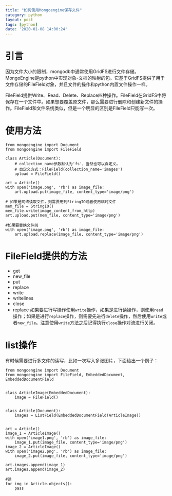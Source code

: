 ```yaml
---
title: "如何使用Mongoengine保存文件"
category: python
layout: post
tags: [python]
date: '2020-01-08 14:00:24'
---
```


# 引言
因为文件大小的限制，mongodb中通常使用GridFS进行文件存储。MongoEngine是python中实现对象-文档的映射的包。它基于GridFS提供了用于文件存储的FileField对象，并且文件的操作和python内置文件操作一样。

FileField提供Write、Read、Delete、Replace四种操作。FileField在GridFS中将保存在一个文件中。如果想要覆盖原文件，那么需要进行删除和创建新文件的操作。FileField和文件系统类似，但是一个明显的区别是FileField只能写一次。


# 使用方法


```
from mongoengine import Document
from mongoengine import FileField

class Article(Document):
    # collection_name参数默认为'fs'，当然也可以自定义。
    # 自定义方式：FileField(collection_name='images')
    upload = FileField()

art = Article()
with open('image.png', 'rb') as image_file:
    art.upload.put(image_file, content_type='image/png')

# 如果是网络读取文件，则需要用到StringIO或者使用临时文件
mem_file = StringIO()
mem_file.write(image_content_from_http)
art.upload.put(mem_file, content_type='image/png')

#如果要替换文件则
with open('image.png', 'rb') as image_file:
    art.upload.replace(image_file, content_type='image/png')
```
# FileField提供的方法

- get
- new_file
- put
- replace
- write
- writelines
- close
- replace
如果要进行写操作使用```write```操作，如果是进行读操作，则使用```read```操作；如果是进行```replace```操作，则需要先进行```delete```操作，然后使用```write```或者```new_file```。注意使用```write```方法之后记得执行```close```操作对流进行关闭。


# list操作

有时候需要进行多文件的读写，比如一次写入多张图片，下面给出一个例子：
```
from mongoengine import Document
from mongoengine import FileField, EmbeddedDocument, EmbeddedDocumentField


class ArticleImage(EmbeddedDocument):
    image = FileField()


class Article(Document):
    images = ListField(EmbeddedDocumentField(ArticleImage))


art = Article()
image_1 = ArticleImage()
with open('image1.png', 'rb') as image_file:
    image_1.put(image_file, content_type='image/png')
image_2 = ArticleImage()
with open('image2.png', 'rb') as image_file:
    image_2.put(image_file, content_type='image/png')

art.images.append(image_1)
art.images.append(image_2)

#读
for img in Article.objects():
    pass
```